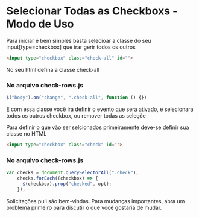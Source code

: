 # Selecionar Todas as Checkboxs - Modo de Uso
Para iniciar é bem simples basta selecioar a classe do seu input[type=checkbox] que irar gerir todos os outros
```HTML
<input type="checkbox" class="check-all" id="">
```
No seu html defina a classe check-all
### No arquivo check-rows.js
```js
$("body").on("change", ".check-all", function () {})
```
E com essa classe você ira definir o evento que sera ativado, e selecionara todos os outros checkbox, ou remover todas as seleçõe

 Para definir o que vão ser selcionados primeiramente deve-se definir sua classe no HTML
```HTML
<input type="checkbox" class="check" id="">
```
### No arquivo check-rows.js
```js
var checks = document.querySelectorAll(".check");
    checks.forEach((checkbox) => {
      $(checkbox).prop("checked", opt);
    });
```
Solicitações pull são bem-vindas. Para mudanças importantes, abra um problema primeiro
para discutir o que você gostaria de mudar.